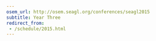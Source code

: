 ```yaml
---
osem_url: http://osem.seagl.org/conferences/seagl2015
subtitle: Year Three
redirect_from:
 - /schedule/2015.html
---
```

